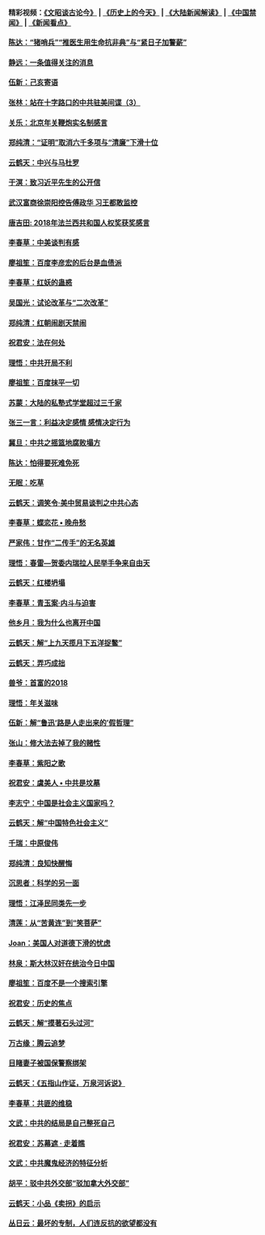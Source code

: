 #### 精彩视频：[《文昭谈古论今》](http://45.32.25.56/wenzhao) | [《历史上的今天》](http://45.32.25.56/today-in-history) | [《大陆新闻解读》](http://45.32.25.56/ntdtv-comedy) | [《中国禁闻》](http://45.32.25.56/ntdtv-news) | [《新闻看点》](http://45.32.25.56/news-insight) 

 #### [陈达：“猪哨兵”“推医生用生命抗非典”与“紧日子加警薪”](../pages/nsc993/n11027746.md?t=02071231) 

#### [静远：一条值得关注的消息](../pages/nsc993/n11024470.md?t=02071231) 

#### [伍新：己亥寄语](../pages/nsc993/n11024543.md?t=02071231) 

#### [张林：站在十字路口的中共驻美间谍（3）](../pages/nsc993/n11023043.md?t=02071231) 

#### [关乐：北京年关鞭炮实名制感言](../pages/nsc993/n11022630.md?t=02071231) 

#### [郑纯清：“证明”取消六千多项与“清廉”下滑十位](../pages/nsc993/n11022638.md?t=02071231) 

#### [云鹤天：中兴与马杜罗](../pages/nsc993/n11022620.md?t=02071231) 

#### [于溟：致习近平先生的公开信](../pages/nsc993/n11022593.md?t=02071231) 

#### [武汉富商徐崇阳控告傅政华 习王都敢监控](../pages/nsc993/n11022212.md?t=02071231) 

#### [唐吉田: 2018年法兰西共和国人权奖获奖感言](../pages/nsc993/n11021537.md?t=02071231) 

#### [李春草：中美谈判有感](../pages/nsc993/n11019776.md?t=02071231) 

#### [廖祖笙：百度李彦宏的后台是血债派](../pages/nsc993/n11019767.md?t=02071231) 

#### [李春草：红妖的蛊惑](../pages/nsc993/n11017095.md?t=02071231) 

#### [吴国光：试论改革与“二次改革”](../pages/nsc993/n11017055.md?t=02071231) 

#### [郑纯清：红朝闹剧天禁闹](../pages/nsc993/n11017030.md?t=02071231) 

#### [祝君安：法在何处](../pages/nsc993/n11017021.md?t=02071231) 

#### [理悟：中共开局不利](../pages/nsc993/n11016938.md?t=02071231) 

#### [廖祖笙：百度抹平一切](../pages/nsc993/n11014925.md?t=02071231) 

#### [苏蒙：大陆的私塾式学堂超过三千家](../pages/nsc993/n11014334.md?t=02071231) 

#### [张三一言：利益决定感情 感情决定行为](../pages/nsc993/n11012463.md?t=02071231) 

#### [冀旦：中共之摇篮地腐败塌方](../pages/nsc993/n11009533.md?t=02071231) 

#### [陈达：怕得要死难免死](../pages/nsc993/n11009520.md?t=02071231) 

#### [无眠：吃草](../pages/nsc993/n11007940.md?t=02071231) 

#### [云鹤天：调笑令‧美中贸易谈判之中共心态](../pages/nsc993/n11007670.md?t=02071231) 

#### [李春草：蝶恋花  •  晚舟愁](../pages/nsc993/n11006605.md?t=02071231) 

#### [严家伟：甘作“二传手”的无名英雄](../pages/nsc993/n11005340.md?t=02071231) 

#### [理悟：春雷—贺委内瑞拉人民举手争来自由天](../pages/nsc993/n11005334.md?t=02071231) 

#### [云鹤天：红楼坍塌](../pages/nsc993/n11005318.md?t=02071231) 

#### [李春草：青玉案·内斗与迫害](../pages/nsc993/n11005306.md?t=02071231) 

#### [他乡月：我为什么也离开中国](../pages/nsc993/n11003553.md?t=02071231) 

#### [云鹤天：解“上九天揽月下五洋捉鳖”](../pages/nsc993/n11000750.md?t=02071231) 

#### [云鹤天：弄巧成拙](../pages/nsc993/n11000722.md?t=02071231) 

#### [兽爷：首富的2018](../pages/nsc993/n11000693.md?t=02071231) 

#### [理悟：年关滋味](../pages/nsc993/n10998847.md?t=02071231) 

#### [伍新：解“鲁迅‘路是人走出来的’假哲理”](../pages/nsc993/n10998777.md?t=02071231) 

#### [张山：修大法去掉了我的赌性](../pages/nsc993/n10997702.md?t=02071231) 

#### [李春草：紫阳之歌](../pages/nsc993/n10997679.md?t=02071231) 

#### [祝君安：虞美人 • 中共是坟墓](../pages/nsc993/n10996090.md?t=02071231) 

#### [李志宁：中国是社会主义国家吗？](../pages/nsc993/n10996097.md?t=02071231) 

#### [云鹤天：解“中国特色社会主义”](../pages/nsc993/n10996043.md?t=02071231) 

#### [千瑞：中原俊伟](../pages/nsc993/n10995401.md?t=02071231) 

#### [郑纯清：良知快醒悔](../pages/nsc993/n10995385.md?t=02071231) 

#### [沉思者：科学的另一面](../pages/nsc993/n10996074.md?t=02071231) 

#### [理悟：江泽民同类先一步](../pages/nsc993/n10995378.md?t=02071231) 

#### [清莲：从“苦黄连”到“笑菩萨”](../pages/nsc993/n10995466.md?t=02071231) 

#### [Joan：美国人对道德下滑的忧虑](../pages/nsc993/n10995424.md?t=02071231) 

#### [林泉：斯大林汉奸在统治今日中国](../pages/nsc993/n10995210.md?t=02071231) 

#### [廖祖笙：百度不是一个搜索引擎](../pages/nsc993/n10994961.md?t=02071231) 

#### [祝君安：历史的焦点](../pages/nsc993/n10994925.md?t=02071231) 

#### [云鹤天：解“摸著石头过河”](../pages/nsc993/n10993325.md?t=02071231) 

#### [万古缘：腾云追梦](../pages/nsc993/n10993120.md?t=02071231) 

#### [目睹妻子被国保警察绑架](../pages/nsc993/n10991525.md?t=02071231) 

#### [云鹤天：《五指山作证，万泉河诉说》](../pages/nsc993/n10991603.md?t=02071231) 

#### [李春草：共匪的维稳](../pages/nsc993/n10991348.md?t=02071231) 

#### [文武：中共的结局是自己整死自己](../pages/nsc993/n10989899.md?t=02071231) 

#### [祝君安：苏幕遮 · 走着瞧](../pages/nsc993/n10988901.md?t=02071231) 

#### [文武：中共魔鬼经济的特征分析](../pages/nsc993/n10987387.md?t=02071231) 

#### [胡平：驳中共外交部“驳加拿大外交部”](../pages/nsc993/n10987378.md?t=02071231) 

#### [云鹤天：小品《卖拐》的启示](../pages/nsc993/n10984392.md?t=02071231) 

#### [丛日云：最坏的专制，人们连反抗的欲望都没有](../pages/nsc993/n10984377.md?t=02071231) 

